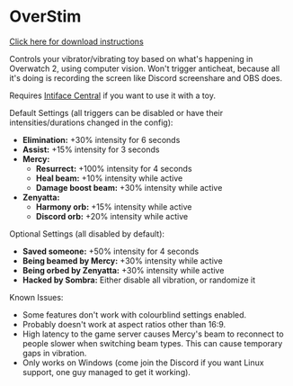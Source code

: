 # OverStim
[Click here for download instructions](https://github.com/cryo-es/OverStim/releases)

Controls your vibrator/vibrating toy based on what's happening in Overwatch 2, using computer vision. Won't trigger anticheat, because all it's doing is recording the screen like Discord screenshare and OBS does.

Requires [Intiface Central](https://intiface.com/central/)  if you want to use it with a toy.

Default Settings (all triggers can be disabled or have their intensities/durations changed in the config):
- **Elimination:** +30% intensity for 6 seconds
- **Assist:** +15% intensity for 3 seconds
- **Mercy:**
  - **Resurrect:** +100% intensity for 4 seconds
  - **Heal beam:** +10% intensity while active
  - **Damage boost beam:** +30% intensity while active
- **Zenyatta:**
  - **Harmony orb:** +15% intensity while active
  - **Discord orb:** +20% intensity while active

Optional Settings (all disabled by default):
- **Saved someone:** +50% intensity for 4 seconds
- **Being beamed by Mercy:** +30% intensity while active
- **Being orbed by Zenyatta:** +30% intensity while active
- **Hacked by Sombra:** Either disable all vibration, or randomize it

Known Issues:
- Some features don't work with colourblind settings enabled.
- Probably doesn't work at aspect ratios other than 16:9.
- High latency to the game server causes Mercy's beam to reconnect to people slower when switching beam types. This can cause temporary gaps in vibration.
- Only works on Windows (come join the Discord if you want Linux support, one guy managed to get it working).
